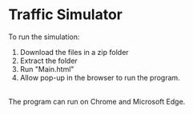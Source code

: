 # Traffic Simulator

To run the simulation:<br>
1. Download the files in a zip folder<br>
2. Extract the folder<br>
3. Run "Main.html"<br>
4. Allow pop-up in the browser to run the program.<br></br>

The program can run on Chrome and Microsoft Edge.
